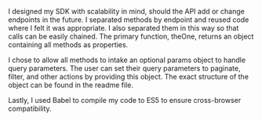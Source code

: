 I designed my SDK with scalability in mind, should the API add or change endpoints in the future. I separated methods by endpoint and reused code where I felt it was appropriate. I also separated them in this way so that calls can be easily chained. The primary function, theOne, returns an object containing all methods as properties.

I chose to allow all methods to intake an optional params object to handle query parameters. The user can set their query parameters to paginate, filter, and other actions by providing this object. The exact structure of the object can be found in the readme file.

Lastly, I used Babel to compile my code to ES5 to ensure cross-browser compatibility.